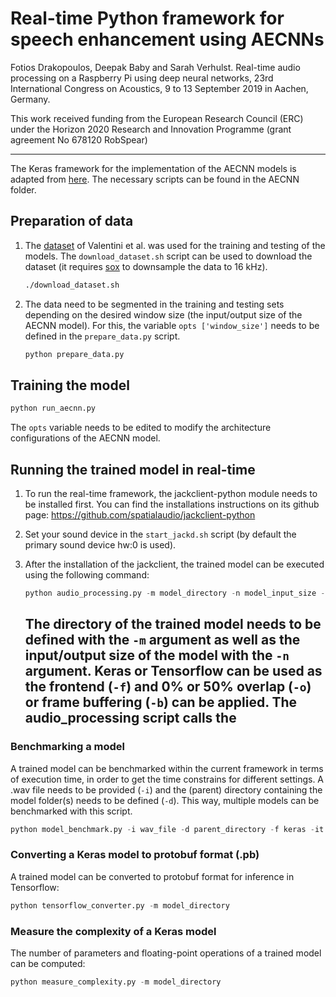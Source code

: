 # Real-time Python framework for speech enhancement using AECNNs

Fotios Drakopoulos, Deepak Baby and Sarah Verhulst. Real-time audio processing on a Raspberry Pi using deep neural
networks, 23rd International Congress on Acoustics, 9 to 13 September 2019 in Aachen, Germany.

This work received funding from the European Research Council (ERC) under the Horizon 2020 Research and Innovation Programme (grant agreement No 678120 RobSpear)

----

The Keras framework for the implementation of the AECNN models is adapted from [here](https://github.com/deepakbaby/se_relativisticgan). The necessary scripts can be found in the AECNN folder.

## Preparation of data
1. The [dataset](https://datashare.is.ed.ac.uk/handle/10283/1942) of Valentini et al. was used for the training and testing of the models. The `download_dataset.sh` script can be used to download the dataset (it requires [sox](http://sox.sourceforge.net/) to downsample the data to 16 kHz).
    ```bash
    ./download_dataset.sh
    ```

2. The data need to be segmented in the training and testing sets depending on the desired window size (the input/output size of the AECNN model). For this, the variable `opts ['window_size']` needs to be defined in the `prepare_data.py` script.
    ```python
    python prepare_data.py
    ```

## Training the model
```python
python run_aecnn.py
```
The `opts` variable needs to be edited to modify the architecture configurations of the AECNN model.

## Running the trained model in real-time
1. To run the real-time framework, the jackclient-python module needs to be installed first. You can find the installations instructions on its github page: 
https://github.com/spatialaudio/jackclient-python

2. Set your sound device in the `start_jackd.sh` script (by default the primary sound device hw:0 is used).

3. After the installation of the jackclient, the trained model can be executed using the following command:
    ```python
    python audio_processing.py -m model_directory -n model_input_size -f keras
    ```
    The directory of the trained model needs to be defined with the `-m` argument as well as the input/output size of the model with the `-n` argument. Keras or Tensorflow can be used as the frontend (`-f`) and 0% or 50% overlap (`-o`) or frame buffering (`-b`) can be applied.
The audio_processing script calls the  
    ----

### Benchmarking a model
A trained model can be benchmarked within the current framework in terms of execution time, in order to get the time constrains for different settings. A .wav file needs to be provided (`-i`) and the (parent) directory containing the model folder(s) needs to be defined (`-d`). This way, multiple models can be benchmarked with this script.
```python
python model_benchmark.py -i wav_file -d parent_directory -f keras -it 1
```

### Converting a Keras model to protobuf format (.pb)
A trained model can be converted to protobuf format for inference in Tensorflow:
```python
python tensorflow_converter.py -m model_directory
```

### Measure the complexity of a Keras model
The number of parameters and floating-point operations of a trained model can be computed:
```python
python measure_complexity.py -m model_directory
```
